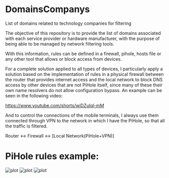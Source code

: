 #  DomainsCompanys

List of domains related to technology companies for filtering

The objective of this repository is to provide the list of domains associated with each service provider or hardware manufacturer, with the purpose of being able to be managed by network filtering tools.

With this information, rules can be defined in a firewall, pihole, hosts file or any other tool that allows or block access from devices.

For a complete solution applied to all types of devices, I particularly apply a solution based on the implementation of rules in a physical firewall between the router that provides internet access and the local network to block DNS access by other devices that are not PiHole itself, since many of these their own name resolvers do not allow configuration bypass. An example can be seen in the following video:

https://www.youtube.com/shorts/wiDZuIql-mM

And to control the connections of the mobile terminals, I always use them connected through VPN to the network in which I have the PiHole, so that all the traffic is filtered.

Router <-> Firewall <-> [Local Network(PiHole+VPN)]

# PiHole rules example:
![plot](https://github.com/baeksnip/DomainsCompanys/blob/main/01_create_group.jpg)
![plot](https://github.com/baeksnip/DomainsCompanys/blob/main/02_group.jpg)
![plot](https://github.com/baeksnip/DomainsCompanys/blob/main/03_rules.jpg)
